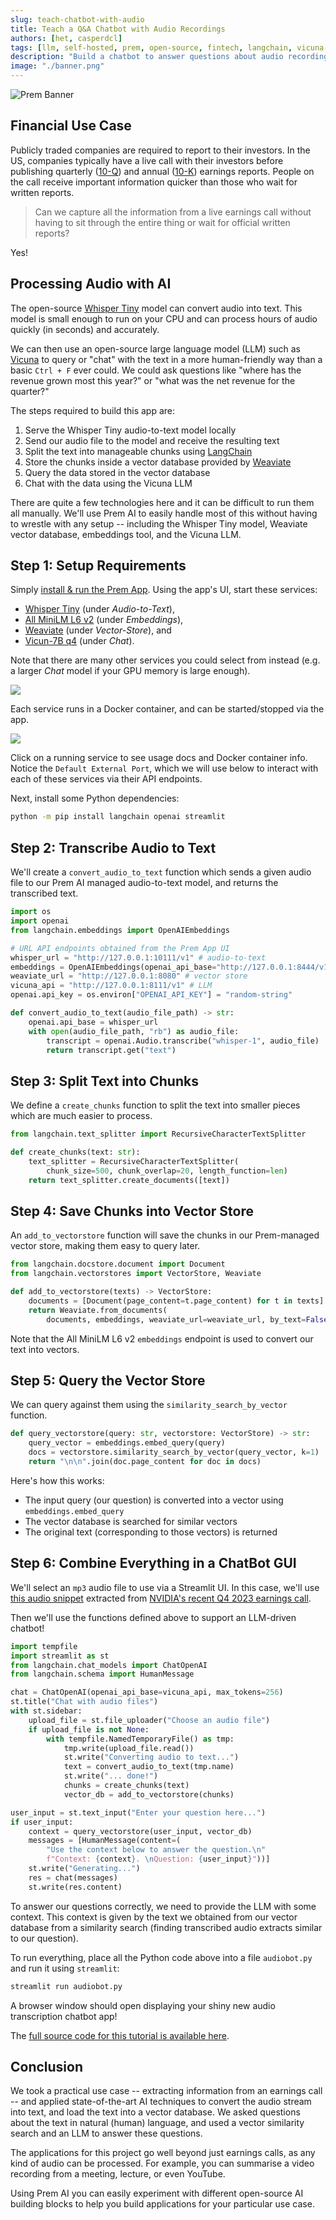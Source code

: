 ```yaml
---
slug: teach-chatbot-with-audio
title: Teach a Q&A Chatbot with Audio Recordings
authors: [het, casperdcl]
tags: [llm, self-hosted, prem, open-source, fintech, langchain, vicuna-7b, weaviate, vector-store, streamlit]
description: "Build a chatbot to answer questions about audio recordings with Prem using LangChain, Whisper audio transcription, All MiniLM embeddings, Weaviate vector store and Vicuna 7B LLM, self-hosted on your laptop"
image: "./banner.png"
---
```

<!--truncate-->

![Prem Banner](./banner.png)

<head>
  <meta name="twitter:image" content="./banner.png"/>
</head>

## Financial Use Case

Publicly traded companies are required to report to their investors. In the US, companies typically have a live call with their investors before publishing quarterly ([10-Q](https://www.investor.gov/introduction-investing/investing-basics/glossary/form-10-q)) and annual ([10-K](https://www.investor.gov/introduction-investing/investing-basics/glossary/form-10-k)) earnings reports. People on the call receive important information quicker than those who wait for written reports.

> Can we capture all the information from a live earnings call without having to sit through the entire thing or wait for official written reports?

Yes!

## Processing Audio with AI

The open-source [Whisper Tiny](https://doi.org/10.48550/arXiv.2212.04356) model can convert audio into text. This model is small enough to run on your CPU and can process hours of audio quickly (in seconds) and accurately.

We can then use an open-source large language model (LLM) such as [Vicuna](https://vicuna.lmsys.org) to query or "chat" with the text in a more human-friendly way than a basic `Ctrl + F` ever could. We could ask questions like "where has the revenue grown most this year?" or "what was the net revenue for the quarter?"

The steps required to build this app are:

1. Serve the Whisper Tiny audio-to-text model locally
2. Send our audio file to the model and receive the resulting text
3. Split the text into manageable chunks using [LangChain](https://github.com/langchain-ai/langchain)
4. Store the chunks inside a vector database provided by [Weaviate](https://github.com/weaviate/weaviate)
5. Query the data stored in the vector database
6. Chat with the data using the Vicuna LLM

There are quite a few technologies here and it can be difficult to run them all manually. We'll use Prem AI to easily handle most of this without having to wrestle with any setup -- including the Whisper Tiny model, Weaviate vector database, embeddings tool, and the Vicuna LLM.

## Step 1: Setup Requirements

Simply [install & run the Prem App](https://dev.premai.io/docs/category/installation). Using the app's UI, start these services:

- [Whisper Tiny](https://registry.premai.io/detail.html?service=whisper-tiny) (under *Audio-to-Text*),
- [All MiniLM L6 v2](https://registry.premai.io/detail.html?service=all-minilm-l6-v2) (under *Embeddings*),
- [Weaviate](https://registry.premai.io/detail.html?service=weaviate) (under *Vector-Store*), and
- [Vicun-7B q4](https://registry.premai.io/detail.html?service=vicuna-7b-q4) (under *Chat*).

Note that there are many other services you could select from instead (e.g. a larger *Chat* model if your GPU memory is large enough).

![](./prem_dashboard.png) <!-- width: 800 height: 400-->

Each service runs in a Docker container, and can be started/stopped via the app.

![](prem_service_details.png) <!--width: 350, height: 500-->

Click on a running service to see usage docs and Docker container info. Notice the `Default External Port`, which we will use below to interact with each of these services via their API endpoints.

Next, install some Python dependencies:

```sh
python -m pip install langchain openai streamlit
```

## Step 2: Transcribe Audio to Text

We'll create a `convert_audio_to_text` function which sends a given audio file to our Prem AI managed audio-to-text model, and returns the transcribed text.

```python
import os
import openai
from langchain.embeddings import OpenAIEmbeddings

# URL API endpoints obtained from the Prem App UI
whisper_url = "http://127.0.0.1:10111/v1" # audio-to-text
embeddings = OpenAIEmbeddings(openai_api_base="http://127.0.0.1:8444/v1")
weaviate_url = "http://127.0.0.1:8080" # vector store
vicuna_api = "http://127.0.0.1:8111/v1" # LLM
openai.api_key = os.environ["OPENAI_API_KEY"] = "random-string"

def convert_audio_to_text(audio_file_path) -> str:
    openai.api_base = whisper_url
    with open(audio_file_path, "rb") as audio_file:
        transcript = openai.Audio.transcribe("whisper-1", audio_file)
        return transcript.get("text")
```

## Step 3: Split Text into Chunks

We define a `create_chunks` function to split the text into smaller pieces which are much easier to process.

```python
from langchain.text_splitter import RecursiveCharacterTextSplitter

def create_chunks(text: str):
    text_splitter = RecursiveCharacterTextSplitter(
        chunk_size=500, chunk_overlap=20, length_function=len)
    return text_splitter.create_documents([text])
```

## Step 4: Save Chunks into Vector Store

An `add_to_vectorstore` function will save the chunks in our Prem-managed vector store, making them easy to query later.

```python
from langchain.docstore.document import Document
from langchain.vectorstores import VectorStore, Weaviate

def add_to_vectorstore(texts) -> VectorStore:
    documents = [Document(page_content=t.page_content) for t in texts]
    return Weaviate.from_documents(
        documents, embeddings, weaviate_url=weaviate_url, by_text=False)
```

Note that the All MiniLM L6 v2 `embeddings` endpoint is used to convert our text into vectors.

## Step 5: Query the Vector Store

We can query against them using the `similarity_search_by_vector` function.

```python
def query_vectorstore(query: str, vectorstore: VectorStore) -> str:
    query_vector = embeddings.embed_query(query)
    docs = vectorstore.similarity_search_by_vector(query_vector, k=1)
    return "\n\n".join(doc.page_content for doc in docs)
```

Here's how this works:

- The input query (our question) is converted into a vector using `embeddings.embed_query`
- The vector database is searched for similar vectors
- The original text (corresponding to those vectors) is returned

## Step 6: Combine Everything in a ChatBot GUI

We'll select an `mp3` audio file to use via a Streamlit UI. In this case, we'll use [this audio snippet](https://github.com/htrivedi99/prem-blogs/blob/main/quarterly-earnings-chatbot/nvidia_earnings_call.mp3) extracted from [NVIDIA's recent Q4 2023 earnings call](https://www.youtube.com/watch?v=7qU_wzzYNJU).

Then we'll use the functions defined above to support an LLM-driven chatbot!

```python
import tempfile
import streamlit as st
from langchain.chat_models import ChatOpenAI
from langchain.schema import HumanMessage

chat = ChatOpenAI(openai_api_base=vicuna_api, max_tokens=256)
st.title("Chat with audio files")
with st.sidebar:
    upload_file = st.file_uploader("Choose an audio file")
    if upload_file is not None:
        with tempfile.NamedTemporaryFile() as tmp:
            tmp.write(upload_file.read())
            st.write("Converting audio to text...")
            text = convert_audio_to_text(tmp.name)
            st.write("... done!")
            chunks = create_chunks(text)
            vector_db = add_to_vectorstore(chunks)

user_input = st.text_input("Enter your question here...")
if user_input:
    context = query_vectorstore(user_input, vector_db)
    messages = [HumanMessage(content=(
        "Use the context below to answer the question.\n"
        f"Context: {context}. \nQuestion: {user_input}"))]
    st.write("Generating...")
    res = chat(messages)
    st.write(res.content)
```

To answer our questions correctly, we need to provide the LLM with some context.
This context is given by the text we obtained from our vector database from a similarity search (finding transcribed audio extracts similar to our question).

To run everything, place all the Python code above into a file `audiobot.py` and run it using `streamlit`:

```sh
streamlit run audiobot.py
```

A browser window should open displaying your shiny new audio transcription chatbot app!

The [full source code for this tutorial is available here](https://github.com/htrivedi99/prem-blogs/tree/main/quarterly-earnings-chatbot).

## Conclusion

We took a practical use case -- extracting information from an earnings call -- and applied state-of-the-art AI techniques to convert the audio stream into text, and load the text into a vector database. We asked questions about the text in natural (human) language, and used a vector similarity search and an LLM to answer these questions.

The applications for this project go well beyond just earnings calls, as any kind of audio can be processed. For example, you can summarise a video recording from a meeting, lecture, or even YouTube.

Using Prem AI you can easily experiment with different open-source AI building blocks to help you build applications for your particular use case.
